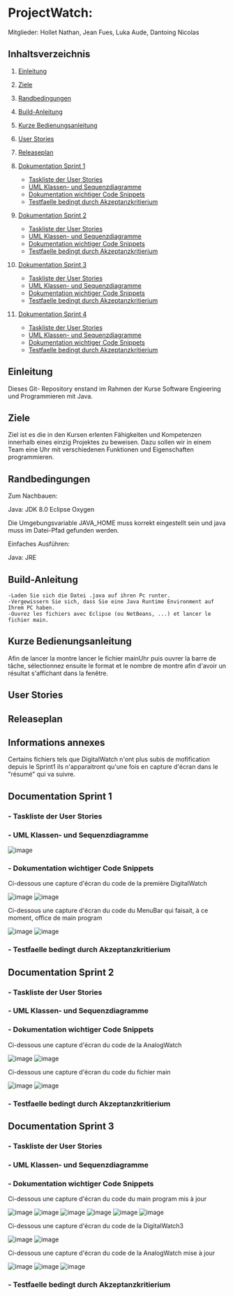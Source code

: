 # ProjectWatch:

Mitglieder: Hollet Nathan, Jean Fues, Luka Aude, Dantoing Nicolas

## Inhaltsverzeichnis

  1. [Einleitung](#einleitung)
1. [Ziele](#ziele)
1. [Randbedingungen](#randbedingungen)
1. [Build-Anleitung](#build-anleitung)
1. [Kurze Bedienungsanleitung](#kurze-bedienungsanleitung)
1. [User Stories](#user-stories)
1. [Releaseplan](#releaseplan)
1. [Dokumentation Sprint 1](#dokumentation-sprint-1)
    + [Taskliste der User Stories](#taskliste-der-user-stories)
    + [UML Klassen- und Sequenzdiagramme](#uml-klassen-und-sequenzdiagramme)
    + [Dokumentation wichtiger Code Snippets](#dokumentation-wichtiger-code-snippets)
    + [Testfaelle bedingt durch Akzeptanzkritierium](#testfaelle-bedingt-durch-akzeptanzkritierium)
    
1. [Dokumentation Sprint 2](#dokumentation-sprint-2)
    + [Taskliste der User Stories](#taskliste-der-user-stories)
    + [UML Klassen- und Sequenzdiagramme](#uml-klassen-und-sequenzdiagramme)
    + [Dokumentation wichtiger Code Snippets](#dokumentation-wichtiger-code-snippets)
    + [Testfaelle bedingt durch Akzeptanzkritierium](#testfaelle-bedingt-durch-akzeptanzkritierium)
    
1. [Dokumentation Sprint 3](#dokumentation-sprint-3)
    + [Taskliste der User Stories](#taskliste-der-user-stories)
    + [UML Klassen- und Sequenzdiagramme](#uml-klassen-und-sequenzdiagramme)
    + [Dokumentation wichtiger Code Snippets](#dokumentation-wichtiger-code-snippets)
    + [Testfaelle bedingt durch Akzeptanzkritierium](#testfaelle-bedingt-durch-akzeptanzkritierium)
    
1. [Dokumentation Sprint 4](#dokumentation-sprint-4)
    + [Taskliste der User Stories](#taskliste-der-user-stories)
    + [UML Klassen- und Sequenzdiagramme](#uml-klassen-und-sequenzdiagramme)
    + [Dokumentation wichtiger Code Snippets](#dokumentation-wichtiger-code-snippets)
    + [Testfaelle bedingt durch Akzeptanzkritierium](#testfaelle-bedingt-durch-akzeptanzkritierium)
  
## Einleitung

Dieses Git- Repository enstand im Rahmen der Kurse Software Engieering und Programmieren mit Java.

## Ziele

Ziel ist es die in den Kursen erlenten Fähigkeiten und Kompetenzen innerhalb eines einzig Projektes zu beweisen. Dazu sollen wir in einem Team eine Uhr mit verschiedenen Funktionen und Eigenschaften programmieren.

## Randbedingungen

Zum Nachbauen:

Java: JDK 8.0 Eclipse Oxygen

Die Umgebungsvariable JAVA_HOME muss korrekt eingestellt sein und java muss im Datei-Pfad gefunden werden.

Einfaches Ausführen:

Java: JRE

## Build-Anleitung

    -Laden Sie sich die Datei .java auf ihren Pc runter. 
    -Vergewissern Sie sich, dass Sie eine Java Runtime Environment auf Ihrem PC haben.
    -Ouvrez les fichiers avec Eclipse (ou NetBeans, ...) et lancer le fichier main.
    

## Kurze Bedienungsanleitung

Afin de lancer la montre lancer le fichier mainUhr puis ouvrer la barre de tâche, sélectionnez ensuite le format et le
nombre de montre afin d'avoir un résultat s'affichant dans la fenêtre.


## User Stories

## Releaseplan

## Informations annexes

Certains fichiers tels que DigitalWatch n'ont plus subis de mofification depuis le Sprint1 ils n'apparaitront qu'une fois en capture d'écran dans le "résumé" qui va suivre.

## Documentation Sprint 1

### - Taskliste der User Stories
    
### - UML Klassen- und Sequenzdiagramme
   
   ![image](https://user-images.githubusercontent.com/26046475/34830996-e83f001c-f6e5-11e7-82ed-2a33bcf2f8e0.png)
   
### - Dokumentation wichtiger Code Snippets

  Ci-dessous une capture d'écran du code de la première DigitalWatch 
  
![image](https://user-images.githubusercontent.com/26046475/34828402-bf6bc77c-f6dd-11e7-9ecf-a921d2fcd1d1.png)
![image](https://user-images.githubusercontent.com/26046475/34828407-c37903de-f6dd-11e7-8933-496a2311baa5.png)

  Ci-dessous une capture d'écran du code du MenuBar qui faisait, à ce moment, office de main program

![image](https://user-images.githubusercontent.com/26046475/34828411-c67af628-f6dd-11e7-82c3-897a7ec73eb8.png)
![image](https://user-images.githubusercontent.com/26046475/34828415-c9562aca-f6dd-11e7-8ab1-991ed3f8bbb1.png)

### - Testfaelle bedingt durch Akzeptanzkritierium


## Documentation Sprint 2

### - Taskliste der User Stories
    
### - UML Klassen- und Sequenzdiagramme
   
### - Dokumentation wichtiger Code Snippets
   
   Ci-dessous une capture d'écran du code de la AnalogWatch
   
![image](https://user-images.githubusercontent.com/26046475/34828745-cf3164f4-f6de-11e7-8dd6-57d917693792.png)
![image](https://user-images.githubusercontent.com/26046475/34828751-d2ef8f6c-f6de-11e7-801b-728c90cb7f3c.png)

Ci-dessous une capture d'écran du code du fichier main

![image](https://user-images.githubusercontent.com/26046475/34828766-dc0e435e-f6de-11e7-83c8-b4e0e816678f.png)
![image](https://user-images.githubusercontent.com/26046475/34828770-de0c88dc-f6de-11e7-9838-ad565dd937b4.png)

   
### - Testfaelle bedingt durch Akzeptanzkritierium


## Documentation Sprint 3

### - Taskliste der User Stories
    
### - UML Klassen- und Sequenzdiagramme
   
### - Dokumentation wichtiger Code Snippets
   
Ci-dessous une capture d'écran du code du main program mis à jour
 
![image](https://user-images.githubusercontent.com/26046475/34830625-c560007e-f6e4-11e7-8383-821951e2d306.png)
![image](https://user-images.githubusercontent.com/26046475/34830635-c8924cb6-f6e4-11e7-8bff-2e3c575c3a64.png)
![image](https://user-images.githubusercontent.com/26046475/34830641-cb96b974-f6e4-11e7-8fd8-eba5c0bbb84f.png)
![image](https://user-images.githubusercontent.com/26046475/34830643-ce464716-f6e4-11e7-9460-435e5270bbfa.png)
![image](https://user-images.githubusercontent.com/26046475/34830649-d0ac548c-f6e4-11e7-86b4-6e6134326749.png)
![image](https://user-images.githubusercontent.com/26046475/34830654-d3a07dc6-f6e4-11e7-85dc-e9e9beed893e.png)

Ci-dessous une capture d'écran du code de la DigitalWatch3 

![image](https://user-images.githubusercontent.com/26046475/34830675-e4855cd8-f6e4-11e7-85c2-4077d465d084.png)
![image](https://user-images.githubusercontent.com/26046475/34830676-e72ceee2-f6e4-11e7-825b-7e69f6a6c55c.png)

Ci-dessous une capture d'écran du code de la AnalogWatch mise à jour

![image](https://user-images.githubusercontent.com/26046475/34830693-f478839a-f6e4-11e7-9e90-418f563feb4c.png)
![image](https://user-images.githubusercontent.com/26046475/34830698-f6ed5f60-f6e4-11e7-9100-4c307e36ad68.png)
![image](https://user-images.githubusercontent.com/26046475/34832066-1f730fda-f6e9-11e7-8f4f-f92860951b86.png)



   
### - Testfaelle bedingt durch Akzeptanzkritierium
